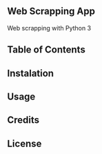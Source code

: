 ## Web Scrapping App
Web scrapping with Python 3

## Table of Contents

## Instalation

## Usage

## Credits

## License 
